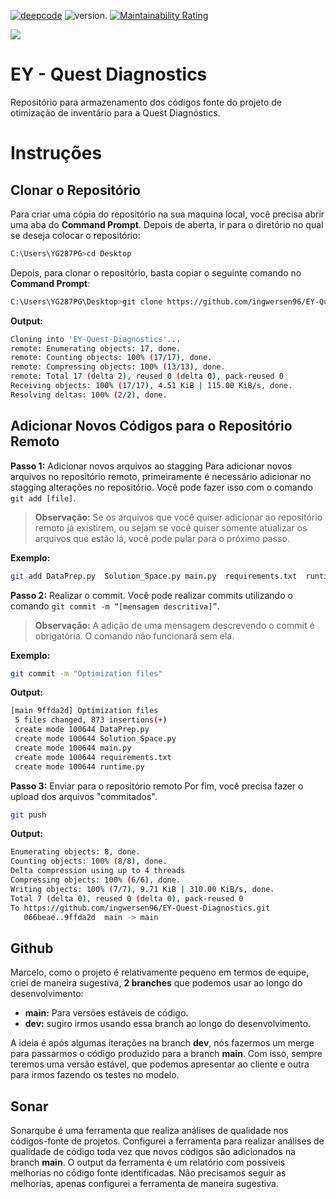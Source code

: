 [![deepcode](https://www.deepcode.ai/api/gh/badge?key=eyJhbGciOiJIUzI1NiIsInR5cCI6IkpXVCJ9.eyJwbGF0Zm9ybTEiOiJnaCIsIm93bmVyMSI6ImluZ3dlcnNlbjk2IiwicmVwbzEiOiJFWS1RdWVzdC1EaWFnbm9zdGljcyIsImluY2x1ZGVMaW50IjpmYWxzZSwiYXV0aG9ySWQiOjEzMzIwLCJpYXQiOjE2MDUxOTU5NDh9.GY0cs_K39qlFuf5meK25js1OJAGhBCqTwWAFwSJPduc)](https://www.deepcode.ai/app/gh/ingwersen96/EY-Quest-Diagnostics/_/dashboard?utm_content=gh%2Fingwersen96%2FEY-Quest-Diagnostics) ![version](https://badgen.net/badge/Version/V1.8/green?icon=github). [![Maintainability Rating](https://sonarcloud.io/api/project_badges/measure?project=ingwersen96_EY-Quest-Diagnostics&metric=sqale_rating&token=afea3e7dc8e10faf0d1ee50e391e00d04254f556)](https://sonarcloud.io/dashboard?id=ingwersen96_EY-Quest-Diagnostics)

<p align="left">
  <img src="https://github.com/ingwersen96/ANBIMA-Cyber/blob/master/Github/Gifs/EY-animated-logo.gif">
</p>


# EY - Quest Diagnostics

Repositório para armazenamento dos códigos fonte do projeto de otimização de inventário para a Quest Diagnóstics.

# Instruções

## Clonar o Repositório

Para criar uma cópia do repositório na sua maquina local, você precisa abrir uma aba do **Command Prompt**. Depois de aberta, ir para o diretório no qual se deseja colocar o repositório:

```bash
C:\Users\YG287PG>cd Desktop
```

Depois, para clonar o repositório, basta copiar o seguinte comando no **Command Prompt**:

```bash
C:\Users\YG287PG\Desktop>git clone https://github.com/ingwersen96/EY-Quest-Diagnostics.git
```
**Output:**
```bash
Cloning into 'EY-Quest-Diagnostics'...
remote: Enumerating objects: 17, done.
remote: Counting objects: 100% (17/17), done.
remote: Compressing objects: 100% (13/13), done.
remote: Total 17 (delta 2), reused 0 (delta 0), pack-reused 0
Receiving objects: 100% (17/17), 4.51 KiB | 115.00 KiB/s, done.
Resolving deltas: 100% (2/2), done.
```

## Adicionar Novos Códigos para o Repositório Remoto

**Passo 1:** Adicionar novos arquivos ao stagging
Para adicionar novos arquivos no repositório remoto, primeiramente é necessário adicionar no stagging alterações no repositório. Você pode fazer isso com o comando `git add [file]`. 

>**Observação:** Se os arquivos que você quiser adicionar ao repositório remoto já existirem, ou sejam se você quiser somente atualizar os arquivos que estão lá, você pode pular para o próximo passo.

**Exemplo:**
```bash
git add DataPrep.py  Solution_Space.py main.py  requirements.txt  runtime.py
```
**Passo 2:** Realizar o commit.
Você pode realizar commits utilizando o comando `git commit -m “[mensagem descritiva]”`.
>**Observação:** A adição de uma mensagem descrevendo o commit é obrigatória. O comando não funcionará sem ela.

**Exemplo:**
```bash
git commit -m "Optimization files"
```
**Output:**
```bash
[main 9ffda2d] Optimization files
 5 files changed, 873 insertions(+)
 create mode 100644 DataPrep.py
 create mode 100644 Solution_Space.py
 create mode 100644 main.py
 create mode 100644 requirements.txt
 create mode 100644 runtime.py
```

**Passo 3:** Enviar para o repositório remoto
Por fim, você precisa fazer o upload dos arquivos "commitados".

```bash
git push
```
**Output:**
```bash
Enumerating objects: 8, done.
Counting objects: 100% (8/8), done.
Delta compression using up to 4 threads
Compressing objects: 100% (6/6), done.
Writing objects: 100% (7/7), 9.71 KiB | 310.00 KiB/s, done.
Total 7 (delta 0), reused 0 (delta 0), pack-reused 0
To https://github.com/ingwersen96/EY-Quest-Diagnostics.git
   066beae..9ffda2d  main -> main
```

## Github

Marcelo, como o projeto é relativamente pequeno em termos de equipe, criei de maneira sugestiva, **2 branches** que podemos usar ao longo do desenvolvimento:

* **main:** Para versões estáveis de código. 
* **dev:** sugiro irmos usando essa branch ao longo do desenvolvimento.

A ideia é após algumas iterações na branch **dev**, nós fazermos um merge para passarmos o código produzido para a branch **main**. Com isso, sempre teremos uma versão estável, que podemos apresentar ao cliente e outra para irmos fazendo os testes no modelo.

## Sonar

Sonarqube é uma ferramenta que realiza análises de qualidade nos códigos-fonte de projetos. Configurei a ferramenta para realizar análises de qualidade de código toda vez que novos códigos são adicionados na branch **main**. O output da ferramenta é um relatório com possíveis melhorias no código fonte identificadas. Não precisamos seguir as melhorias, apenas configurei a ferramenta de maneira sugestiva.
